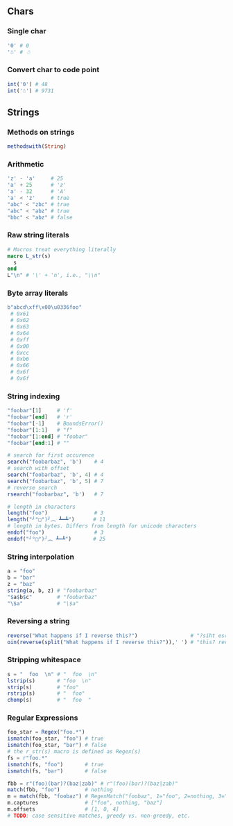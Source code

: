 ## Chars

### Single char
~~~.jl
'0' # 0
'☃' # ☃

~~~

### Convert char to code point
~~~.jl
int('0') # 48
int('☃') # 9731
~~~

## Strings

### Methods on strings
~~~.jl
methodswith(String)
~~~

### Arithmetic
~~~.jl
'z' - 'a'     # 25
'a' + 25      # 'z'
'a' - 32      # 'A'
'a' < 'z'     # true
"abc" < "zbc" # true 
"abc" < "abz" # true
"bbc" < "abz" # false
~~~

### Raw string literals
~~~.jl
# Macros treat everything literally
macro L_str(s)
  s
end
L"\n" # '\' + 'n', i.e., "\\n"
~~~

### Byte array literals
~~~.jl
b"abcd\xff\x00\u0336foo"
 # 0x61
 # 0x62
 # 0x63
 # 0x64
 # 0xff
 # 0x00
 # 0xcc
 # 0xb6
 # 0x66
 # 0x6f
 # 0x6f
~~~

### String indexing
~~~.jl
"foobar"[1]     # 'f'
"foobar"[end]   # 'r'
"foobar"[-1]    # BoundsError()
"foobar"[1:1]   # "f"
"foobar"[1:end] # "foobar"
"foobar"[end:1] # ""

# search for first occurence
search("foobarbaz", 'b')    # 4
# search with offset
search("foobarbaz", 'b', 4) # 4 
search("foobarbaz", 'b', 5) # 7 
# reverse search
rsearch("foobarbaz", 'b')   # 7

# length in characters
length("foo")               # 3
length("╯°□°)╯︵ ┻━┻")      # 11
# length in bytes. Differs from length for unicode characters
endof("foo")                # 3
endof("╯°□°)╯︵ ┻━┻")       # 25
~~~

### String interpolation
~~~.jl
a = "foo"
b = "bar"
z = "baz"
string(a, b, z) # "foobarbaz"
"$a$b$c"        # "foobarbaz"
"\$a"           # "\$a"
~~~

### Reversing a string
~~~.jl
reverse("What happens if I reverse this?")                 # "?siht esrever I fi sneppah tahW"
oin(reverse(split("What happens if I reverse this?")),' ') # "this? reverse I if happens What"
~~~

### Stripping whitespace
~~~.jl
s = "  foo  \n" # "  foo  \n"
lstrip(s)       # "foo  \n"
strip(s)        # "foo"
rstrip(s)       # "  foo"
chomp(s)        # "  foo  "
~~~

### Regular Expressions
~~~.jl
foo_star = Regex("foo.*") 
ismatch(foo_star, "foo") # true
ismatch(foo_star, "bar") # false
# the r_str(s) macro is defined as Regex(s)
fs = r"foo.*"
ismatch(fs, "foo")       # true
ismatch(fs, "bar")       # false

fbb = r"(foo)(bar)?(baz|zab)" # r"(foo)(bar)?(baz|zab)"
match(fbb, "foo")        # nothing
m = match(fbb, "foobaz") # RegexMatch("foobaz", 1="foo", 2=nothing, 3="baz")
m.captures               # ["foo", nothing, "baz"]
m.offsets                # [1, 0, 4]
# TODO: case sensitive matches, greedy vs. non-greedy, etc.
~~~

